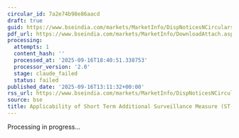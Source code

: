 ```yaml
---
circular_id: 7a2e74b98e86aacd
draft: true
guid: https://www.bseindia.com/markets/MarketInfo/DispNoticesNCirculars.aspx?Noticeid={52F7512A-70FF-4F4B-9561-2F502A4D585B}&noticeno=20250916-67&dt=09/16/2025&icount=67&totcount=79&flag=0
pdf_url: https://www.bseindia.com/markets/MarketInfo/DownloadAttach.aspx?id=20250916-67&attachedId=513a8a84-aa9b-449b-bd6a-c1c4ecbd6720
processing:
  attempts: 1
  content_hash: ''
  processed_at: '2025-09-16T18:40:51.338753'
  processor_version: '2.0'
  stage: claude_failed
  status: failed
published_date: '2025-09-16T13:11:32+00:00'
rss_url: https://www.bseindia.com/markets/MarketInfo/DispNoticesNCirculars.aspx?Noticeid={52F7512A-70FF-4F4B-9561-2F502A4D585B}&noticeno=20250916-67&dt=09/16/2025&icount=67&totcount=79&flag=0
source: bse
title: Applicability of Short Term Additional Surveillance Measure (ST-ASM)
---
```


Processing in progress...